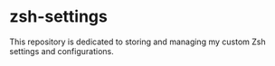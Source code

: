 # zsh-settings

This repository is dedicated to storing and managing my custom Zsh settings and configurations.
